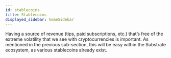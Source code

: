 ```yaml
---
id: stablecoins
title: Stablecoins
displayed_sidebar: homeSidebar
---
```


Having a source of revenue (tips, paid subscriptions, etc.) that’s free of the extreme volatility that we
see with cryptocurrencies is important. As mentioned in the previous sub-section, this will be
easy within the Substrate ecosystem, as various stablecoins already exist.
